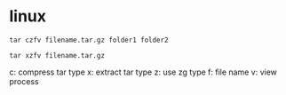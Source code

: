 # linux 


```
tar czfv filename.tar.gz folder1 folder2

tar xzfv filename.tar.gz

```


c: compress tar type
x: extract tar type
z: use zg type
f: file name
v: view process

